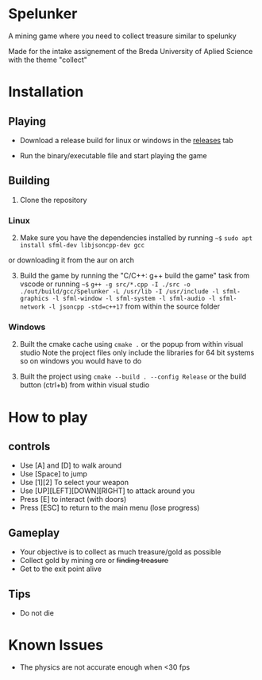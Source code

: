 # Spelunker
A mining game where you need to collect treasure similar to spelunky

Made for the intake assignement of the Breda University of Aplied Science
with the theme "collect"

# Installation

## Playing

- Download a release build for linux or windows in the [releases](https://github.com/Twenmod/Portfoliogame/releases) tab

- Run the binary/executable file and start playing the game

## Building

1. Clone the repository

### Linux

2. Make sure you have the dependencies installed by running
`~$` `sudo apt install sfml-dev libjsoncpp-dev gcc`

or downloading it from the aur on arch

3. Build the game by running the "C/C++: g++ build the game" task from vscode or running 
`~$` `g++ -g src/*.cpp -I ./src -o ./out/build/gcc/Spelunker -L /usr/lib -I /usr/include -l sfml-graphics -l sfml-window -l sfml-system -l sfml-audio -l sfml-network -l jsoncpp -std=c++17`
from within the source folder

### Windows

2. Built the cmake cache using `cmake .` or the popup from within visual studio
Note the project files only include the libraries for 64 bit systems so on windows you would have to do

4. Built the project using `cmake --build . --config Release` or the build button (ctrl+b) from within visual studio

# How to play

## controls
- Use [A] and [D] to walk around
- Use [Space] to jump
- Use [1][2] To select your weapon
- Use [UP][LEFT][DOWN][RIGHT] to attack around you
- Press [E] to interact (with doors)
- Press [ESC] to return to the main menu (lose progress)

## Gameplay
- Your objective is to collect as much treasure/gold as possible
- Collect gold by mining ore or ~~finding treasure~~
- Get to the exit point alive

## Tips
- Do not die

# Known Issues
- The physics are not accurate enough when <30 fps
